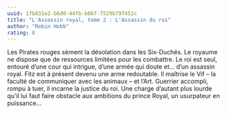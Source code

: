 ```yaml
---
uuid: 1fb831e2-b6d0-44fb-b66f-7529b79f452c
title: "L'Assassin royal, tome 2 : L'Assassin du roi"
author: "Robin Hobb"
rating: 8
---
```


Les Pirates rouges sèment la désolation dans les Six-Duchés. Le royaume ne dispose que de ressources limitées pour les combattre. Le roi est seul, entouré d’une cour qui intrigue, d’une armée qui doute et... d’un assassin royal. Fitz est à présent devenu une arme redoutable. Il maîtrise le Vif – la faculté de communiquer avec les animaux – et l’Art. Guerrier accompli, rompu à tuer, il incarne la justice du roi. Une charge d’autant plus lourde qu’il lui faut faire obstacle aux ambitions du prince Royal, un usurpateur en puissance...